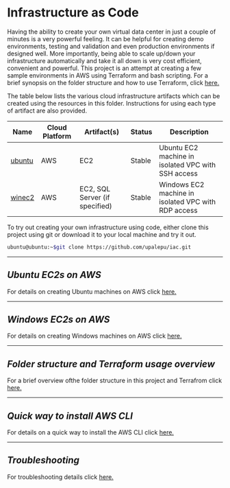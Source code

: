 # Infrastructure as Code

Having the ability to create your own virtual data center in just a couple of minutes is a very powerful feeling. It can be helpful for creating demo environments, testing and validation and even production environments if designed well. More importantly, being able to scale up/down your infrastructure automatically and take it all down is very cost efficient, convenient and powerful. This project is an attempt at creating a few sample environments in AWS using Terraform and bash scripting. For a brief synopsis on the folder structure and how to use Terraform, click [here.](./docs/Terraform.md)

The table below lists the various cloud infrastructure artifacts which can be created using the resources in this folder. Instructions for using each type of artifact are also provided.

Name|Cloud Platform|Artifact(s)|Status|Description
---|---|---|---|---
[ubuntu](./docs/Ubuntu.md)|AWS|EC2|Stable|Ubuntu EC2 machine in isolated VPC with SSH access
[winec2](./docs/Windows.md)|AWS|EC2, SQL Server (if specified)|Stable|Windows EC2 machine in isolated VPC with RDP access

To try out creating your own infrastructure using code, either clone this project using git or download it to your local machine and try it out.

```bash
ubuntu@ubuntu:~$git clone https://github.com/upalepu/iac.git
```

---

## <a name="ubuntu"></a>*Ubuntu EC2s on AWS*

For details on creating Ubuntu machines on AWS click [here.](./docs/Ubuntu.md)

---

## <a name="winec2"></a>*Windows EC2s on AWS*

For details on creating Windows machines on AWS click [here.](./docs/Windows.md)

---

## <a name="tfo"></a>*Folder structure and Terraform usage overview*

For a brief overview ofthe folder structure in this project and Terrafrom click [here.](./docs/Terraform.md)

---

## <a name="awsclii"></a>*Quick way to install AWS CLI*

For details on a quick way to install the AWS CLI click [here.](./docs/Awscliquickinstall.md)

---

## *Troubleshooting*

For troubleshooting details click [here.](./docs/Troubleshooting.md)